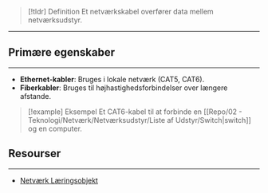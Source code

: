 > [!tldr] Definition
> Et netværkskabel overfører data mellem netværksudstyr.

---
## Primære egenskaber
---
- **Ethernet-kabler**: Bruges i lokale netværk (CAT5, CAT6).
- **Fiberkabler**: Bruges til højhastighedsforbindelser over længere afstande.

> [!example] Eksempel
> Et CAT6-kabel til at forbinde en [[Repo/02 - Teknologi/Netværk/Netværksudstyr/Liste af Udstyr/Switch|switch]] og en computer.
## Resourser
---
- [Netværk Læringsobjekt](https://scorm.itslearning.com/data/3289/C20150/ims_import_29/scormcontent/index.html#/lessons/_wVMbJnv0rx5BYV--lQhAkqpSufDSD_9)



